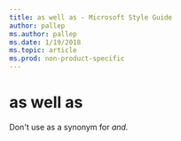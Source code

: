 ```yaml
---
title: as well as - Microsoft Style Guide
author: pallep
ms.author: pallep
ms.date: 1/19/2018
ms.topic: article
ms.prod: non-product-specific
---
```


# as well as

Don't use as a synonym for *and.*
